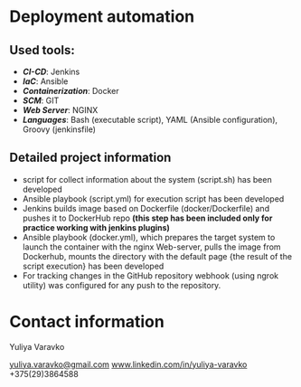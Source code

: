 # Deployment automation

## Used tools:
- **_CI-CD_**: Jenkins
- **_IaC_**: Ansible
- **_Containerization_**: Docker
- **_SCM_**: GIT
- **_Web Server_**: NGINX
- **_Languages_**: Bash (executable script), YAML (Ansible configuration), Groovy (jenkinsfile)

## Detailed project information
- script for collect information about the system (script.sh) has been developed
- Ansible playbook  (script.yml) for execution script has been developed
- Jenkins builds image based on Dockerfile (docker/Dockerfile) and pushes it to DockerHub repo **(this step has been included only for practice working with jenkins plugins)**
- Ansible playbook (docker.yml), which prepares the target system to launch the container with the nginx Web-server, pulls the image from Dockerhub, mounts the directory with the default page {the result of the script execution} has been developed
- For tracking changes in the GitHub repository webhook (using ngrok utility) was configured for any push to the repository. 

# Contact information
Yuliya Varavko

yuliya.varavko@gmail.com
www.linkedin.com/in/yuliya-varavko
+375(29)3864588
